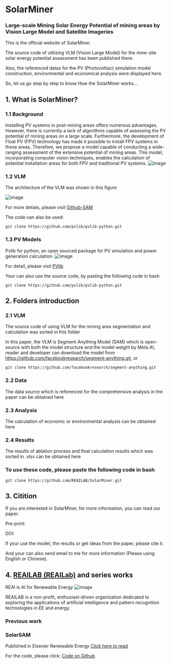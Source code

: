 # SolarMiner
### Large-scale Mining Solar Energy Potential of mining areas by Vision Large Model and Satellite Imageries

This is the official website of SolarMiner.

The source code of utilizing VLM (Vision Large Model) for the mine-site solar energy potential assessment has been published there.

Also, the referenced datas for the PV (Photovoltiac) simulation model construction, environmental and economical analysis were displayed here.

So, let us go step by step to know How the SolarMiner works...

## 1. What is SolarMiner?
### 1.1 Background
Installing PV systems in post-mining areas offers numerous advantages. However, there is currently a lack of algorithms capable of assessing the PV potential of mining areas on a large scale. Furthermore, the development of Float PV (FPV) technology has made it possible to install FPV systems in these areas. Therefore, we propose a model capable of conducting a wide-ranging assessment of the extensive potential of mining areas. This model, incorporating computer vision techniques, enables the calculation of potential installation areas for both FPV and traditional PV systems.
![image](https://github.com/user-attachments/assets/a995d81a-3239-4a71-992d-26fe384376de)


### 1.2 VLM
The architecture of the VLM was shown in this figure

![image](https://github.com/user-attachments/assets/6b62f87b-c928-4798-989e-8060b1df3213)

For more detials, please visit [Github-SAM](https://github.com/facebookresearch/segment-anything)

The code can also be used:
```shell
git clone https://github.com/pvlib/pvlib-python.git
```
### 1.3 PV Models
Pvlib for python, an open sourced package for PV simulation and power generation calculation.
![image](https://github.com/user-attachments/assets/7232f3b8-5769-495b-96eb-173d927a132d)

For detail, please visit [PVlib](https://github.com/pvlib/pvlib-python)

Your can also use the source code, by pasting the following code in bash
```shell
git clone https://github.com/pvlib/pvlib-python.git
```

## 2. Folders introduction
### 2.1 VLM
The source code of using VLM for the mining area segmentation and calculation was sorted in this folder

In this paper, the VLM is Segment Anything Model (SAM) which is open-source with both the model structure and the model weight by Meta AI, reader and developer can download the model from https://github.com/facebookresearch/segment-anything.git, or
```shell
git clone https://github.com/facebookresearch/segment-anything.git
```

### 2.2 Data
The data source which is referenced for the comprehensive analysis in the paper can be obtained here
### 2.3 Analysis
The calculation of economic or environmental analysis can be obtained here
### 2.4 Results
The results of ablation process and final calculation results which was sorted in .xlsx can be obtained here
### To use these code, please paste the following code in bash
```shell
git clone https://github.com/REAILAB/SolarMiner.git
```
## 3. Citition
If you are interested in SolarMiner, for more information, you can read our paper:

Pre-print:

DOI:

If your use the model, the results or get ideas from the paper, please cite it.

And your can also send email to me for more information (Please using English or Chinese).

## 4. [REAILAB (REAILab)](https://github.com/REAILAB) and series works
REAI is AI for Renewable Energy
![image](https://github.com/user-attachments/assets/0c9bf286-5eae-4ecc-ae80-b584ca80f3c3)

REAILAB is a non-profit, enthusiast-driven organization dedicated to exploring the applications of artificial intelligence and pattern recognition technologies in EE and energy.

### Previous work
### SolarSAM
Published in Elsevier Renewable Energy [Click here to read](https://doi.org/10.1016/j.renene.2024.121560)

For the code, please click: [Code on Github](https://github.com/REAILAB/SolarSAM.git)
